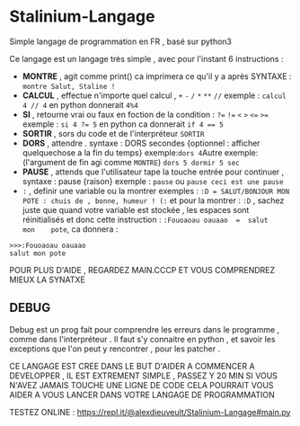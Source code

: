 # Stalinium-Langage
Simple langage de programmation en FR , basé sur python3 

Ce langage est un langage très simple , avec pour l'instant 6 instructions :

- **MONTRE** , agit comme print() ca imprimera ce qu'il y a après SYNTAXE : ```montre Salut, Staline !```
- **CALCUL** , effectue n'importe quel calcul , ```+``` ```-```  ```/``` ```*``` ```**``` ```//``` exemple : ```calcul 4 // 4``` en python donnerait ```4%4```
- **SI** , retourne vrai ou faux en foction de la condition : ```?=``` ```!=``` ```<``` ```>``` ```<=``` ```>=``` exemple : ```si 4 ?= 5``` en python ca donnerait ```if 4 == 5```
- **SORTIR** , sors du code et de l'interpréteur ```SORTIR```
- **DORS** , attendre .  syntaxe : DORS secondes {optionnel : afficher quelquechose a la fin du temps} exemple:``` dors 4 ```Autre exemple: (l'argument de fin agi comme ```MONTRE```) ```dors 5 dormir 5 sec```
- **PAUSE** , attends que l'utilisateur tape la touche entrée pour continuer , syntaxe : pause {raison} exemple : ```pause``` ou ```pause ceci est une pause```
- ```:``` , definir une variable ou la montrer exemples : ```:D = SALUT/BONJOUR MON POTE : chuis de , bonne, humeur ! (:``` et pour la montrer : ```:D``` , sachez juste que quand votre variable est stockée , les espaces sont réinitialisés et donc cette instruction : ```:Fouoaoau oauaao  =  salut      mon    pote```, ca donnera : 
```
>>>:Fouoaoau oauaao
salut mon pote
```
POUR PLUS D'AIDE , REGARDEZ MAIN.CCCP ET VOUS COMPRENDREZ MIEUX LA SYNATXE

## DEBUG

Debug est un prog fait pour comprendre les erreurs dans le programme , comme dans l'interpréteur . Il faut s'y connaitre en python , et savoir les exceptions que l'on peut y rencontrer , pour les patcher . 

CE LANGAGE EST CREE DANS LE BUT D'AIDER A COMMENCER A DEVELOPPER , IL EST EXTREMENT SIMPLE , PASSEZ Y 20 MIN SI VOUS N'AVEZ JAMAIS TOUCHE UNE LIGNE DE CODE CELA POURRAIT VOUS AIDER A VOUS LANCER DANS VOTRE LANGAGE DE PROGRAMMATION

TESTEZ ONLINE : https://repl.it/@alexdieuveult/Stalinium-Langage#main.py
